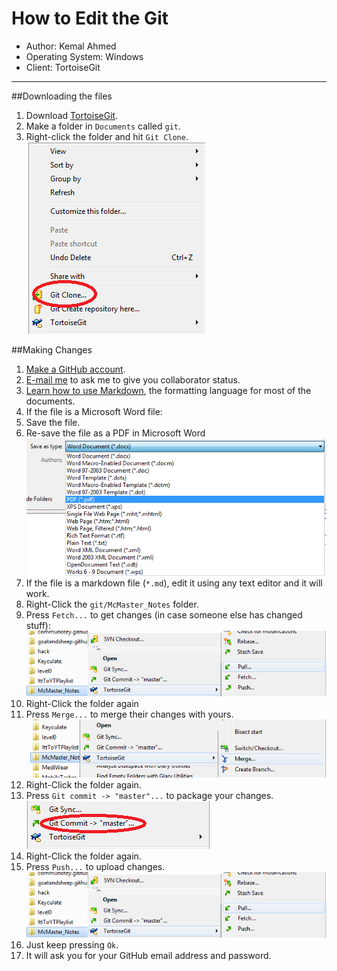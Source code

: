 How to Edit the Git
===================

* Author: Kemal Ahmed
* Operating System: Windows
* Client: TortoiseGit

------------------------

##Downloading the files

1. Download [TortoiseGit](https://code.google.com/p/tortoisegit/wiki/Download?tm=2).
2. Make a folder in `Documents` called `git`.
3. Right-click the folder and hit `Git Clone`. ![how it looks](images/git_clone.png)

##Making Changes

1. [Make a GitHub account](https://github.com/join).
2. [E-mail me](mailto:goatandsheep@gmail.com?subject=Add%20me%20to%20the%20McMaster%20Notes%20Github%20pl0x) to ask me to give you collaborator status.
3. [Learn how to use Markdown](http://markdowntutorial.com/), the formatting language for most of the documents.
4. If the file is a Microsoft Word file:
 1. Save the file.
 2. Re-save the file as a PDF in Microsoft Word ![wordpdf](images/save_pdf.png)
5. If the file is a markdown file (`*.md`), edit it using any text editor and it will work. 
6. Right-Click the `git/McMaster_Notes` folder.
7. Press `Fetch...` to get changes (in case someone else has changed stuff): ![git fetch](images/git_pull.png)
8. Right-Click the folder again
9. Press `Merge...` to merge their changes with yours. ![git merge](images/git_merge.png)
10.  Right-Click the folder again.
11.  Press `Git commit -> "master"...` to package your changes. ![git commit -A](images/git_commit.png)
12.  Right-Click the folder again.
13.  Press `Push...` to upload changes. ![git fetch](images/git_pull.png)
14.  Just keep pressing `Ok`.
15.  It will ask you for your GitHub email address and password.